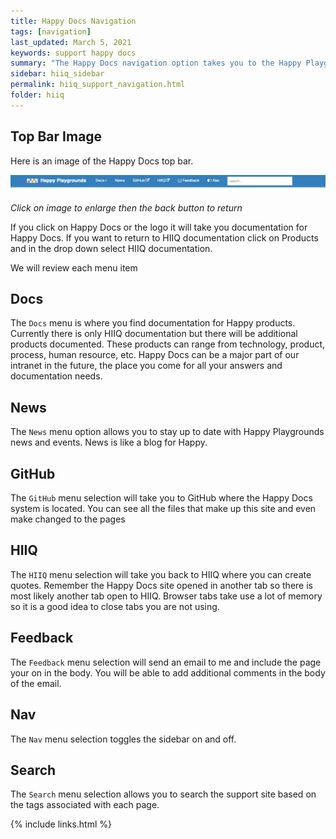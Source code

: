 ```yaml
---
title: Happy Docs Navigation
tags: [navigation]
last_updated: March 5, 2021
keywords: support happy docs 
summary: "The Happy Docs navigation option takes you to the Happy Playgrounds Support and Documentation site"
sidebar: hiiq_sidebar
permalink: hiiq_support_navigation.html
folder: hiiq
---
```


## Top Bar Image 

Here is an image of the Happy Docs top bar.

<a rel="noopener" href="images/happy_docs_topbar.png"><img src="images/happy_docs_topbar.png" class="img-responsive img-hover"></a>

*Click on image to enlarge then the back button to return*

If you click on Happy Docs or the logo it will take you documentation for Happy Docs. If you want to return to HIIQ documentation click on Products and in the drop down select HIIQ documentation.

We will review each menu item

## Docs

The `Docs` menu is where you find documentation for Happy products. Currently there is only HIIQ documentation but there will be additional products documented. These products can range from technology, product, process, human resource, etc. Happy Docs can be a major part of our intranet in the future, the place you come for all your answers and documentation needs. 

## News

The `News` menu option allows you to stay up to date with Happy Playgrounds news and events. News is like a blog for Happy. 

## GitHub

The `GitHub` menu selection will take you to GitHub where the Happy Docs system is located. You can see all the files that make up this site and even make changed to the pages 

## HIIQ

The `HIIQ` menu selection will take you back to HIIQ where you can create quotes. Remember the Happy Docs site opened in another tab so there is most likely another tab open to HIIQ. Browser tabs take use a lot of memory so it is a good idea to close tabs you are not using.


## Feedback

The `Feedback` menu selection will send an email to me and include the page your on in the body. You will be able to add additional comments in the body of the email. 

## Nav

The `Nav` menu selection toggles the sidebar on and off.

## Search

The `Search` menu selection allows you to search the support site based on the tags associated with each page.

{% include links.html %}
